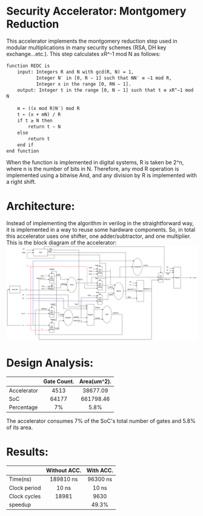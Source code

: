 # Security Accelerator: Montgomery Reduction
This accelerator implements the montgomery reduction step used in modular multiplications in many security schemes (RSA, DH key exchange...etc.). This step calculates xR^-1 mod N as follows:
```
function REDC is
    input: Integers R and N with gcd(R, N) = 1,
           Integer N′ in [0, R − 1] such that NN′ ≡ −1 mod R,
           Integer x in the range [0, RN − 1].
    output: Integer t in the range [0, N − 1] such that t ≡ xR^−1 mod N

    m ← ((x mod R)N′) mod R
    t ← (x + mN) / R
    if t ≥ N then
        return t − N
    else
        return t
    end if
end function
```
When the function is implemented in digital systems, R is taken be 2^n, where n is the number of bits in N. Therefore, any mod R operation is implemented using a bitwise And, and any division by R is implemented with a right shift.
# Architecture:
Instead of implementing the algorithm in verilog in the straightforward way, it is implemented in a way to reuse some hardware components. So, in total this accelerator uses one shifter, one adder/subtractor, and one multiplier.
This is the block diagram of the accelerator:
![Block Diagram](modified_accelerator.png)
# Design Analysis:
|              | Gate Count.    | Area(um^2).     |
| :---         |     :---:      |    :---:        |
| Accelerator  | 4513	        | 38677.09        |
| SoC          | 64177	        | 661798.46       |
| Percentage   | 7%             | 5.8%            |
The accelerator consumes 7% of the SoC's total number of gates and 5.8% of its area.

# Results:
|              | Without ACC.   | With ACC.     |
| :---         |     :---:      |    :---:      |
| Time(ns)     | 189810 ns      | 96300 ns      |
| Clock period | 10 ns          | 10 ns         |
| Clock cycles | 18981          | 9630          |
| speedup      |                | 49.3%         |
